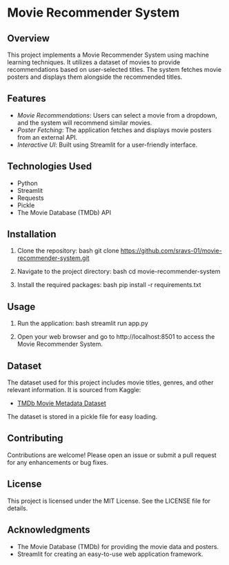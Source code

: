 # Movie Recommender System

## Overview
This project implements a Movie Recommender System using machine learning techniques. It utilizes a dataset of movies to provide recommendations based on user-selected titles. The system fetches movie posters and displays them alongside the recommended titles.

## Features
- *Movie Recommendations*: Users can select a movie from a dropdown, and the system will recommend similar movies.
- *Poster Fetching*: The application fetches and displays movie posters from an external API.
- *Interactive UI*: Built using Streamlit for a user-friendly interface.

## Technologies Used
- Python
- Streamlit
- Requests
- Pickle
- The Movie Database (TMDb) API

## Installation
1. Clone the repository:
   bash
   git clone https://github.com/sravs-01/movie-recommender-system.git
   
2. Navigate to the project directory:
   bash
   cd movie-recommender-system
   
3. Install the required packages:
   bash
   pip install -r requirements.txt
   

## Usage
1. Run the application:
   bash
   streamlit run app.py
   
2. Open your web browser and go to http://localhost:8501 to access the Movie Recommender System.

## Dataset
The dataset used for this project includes movie titles, genres, and other relevant information. It is sourced from Kaggle:
- [TMDb Movie Metadata Dataset](https://www.kaggle.com/datasets/tmdb/tmdb-movie-metadata)

The dataset is stored in a pickle file for easy loading.

## Contributing
Contributions are welcome! Please open an issue or submit a pull request for any enhancements or bug fixes.

## License
This project is licensed under the MIT License. See the LICENSE file for details.

## Acknowledgments
- The Movie Database (TMDb) for providing the movie data and posters.
- Streamlit for creating an easy-to-use web application framework.
